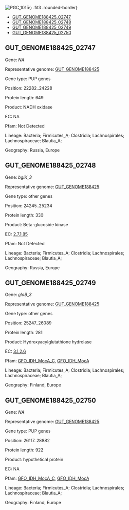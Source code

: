 ![PGC_1015](../static/images/Clusters_figure/PGC_1015.jpg){: .fit3 .rounded-border}

<ul id="myTab" class="nav nav-tabs">
  <li class="active">
        <a href="#tab1" data-toggle="tab">GUT_GENOME188425_02747</a>
  </li>
<li><a href="#tab2" data-toggle="tab">GUT_GENOME188425_02748</a></li>
<li><a href="#tab3" data-toggle="tab">GUT_GENOME188425_02749</a></li>
<li><a href="#tab4" data-toggle="tab">GUT_GENOME188425_02750</a></li>
</ul>

<div id="myTabContent" class="tab-content">
  <div class="tab-pane fade in active" id="tab1">

<h2 id="GUT_GENOME188425_02747">GUT_GENOME188425_02747</h2>
<p>Gene: <em>NA</em>
<p>Representative genome: <a href="https://www.ebi.ac.uk/metagenomics/genomes/MGYG-HGUT-02966">GUT_GENOME188425</a></p>
<p>Gene type: PUP genes</p>
<p>Position: 22282..24228</p>
<p>Protein length: 649</p>
<p>Product: NADH oxidase</p>
<p>EC: NA</p>
<p>Pfam: Not Detected</p>
<p>Lineage: Bacteria; Firmicutes_A; Clostridia; Lachnospirales; Lachnospiraceae; Blautia_A; </p>
<p>Geography: Russia, Europe</p>
  </div>

  <div class="tab-pane fade" id="tab2">

<h2 id="GUT_GENOME188425_02748">GUT_GENOME188425_02748</h2>
<p>Gene: <em>bglK_3</em></p>
<p>Representative genome: <a href="https://www.ebi.ac.uk/metagenomics/genomes/MGYG-HGUT-02966">GUT_GENOME188425</a></p>
<p>Gene type: other genes</p>
<p>Position: 24245..25234</p>
<p>Protein length: 330</p>
<p>Product: Beta-glucoside kinase</p>
<p>EC: <a href="https://www.brenda-enzymes.org/enzyme.php?ecno=2.7.1.85">2.7.1.85</a></p>
<p>Pfam: Not Detected</p>
<p>Lineage: Bacteria; Firmicutes_A; Clostridia; Lachnospirales; Lachnospiraceae; Blautia_A; </p>
<p>Geography: Russia, Europe</p>

  </div>
  <div class="tab-pane fade" id="tab3">

<h2 id="GUT_GENOME188425_02749">GUT_GENOME188425_02749</h2>
<p>Gene: <em>gloB_3</em></p>
<p>Representative genome: <a href="https://www.ebi.ac.uk/metagenomics/genomes/MGYG-HGUT-02966">GUT_GENOME188425</a></p>
<p>Gene type: other genes</p>
<p>Position: 25247..26089</p>
<p>Protein length: 281</p>
<p>Product: Hydroxyacylglutathione hydrolase</p>
<p>EC: <a href="https://www.brenda-enzymes.org/enzyme.php?ecno=3.1.2.6">3.1.2.6</a></p>
<p>Pfam: <a href="http://pfam.xfam.org/family/GFO_IDH_MocA_C">GFO_IDH_MocA_C</a>, <a href="http://pfam.xfam.org/family/GFO_IDH_MocA">GFO_IDH_MocA</a></p>
<p>Lineage: Bacteria; Firmicutes_A; Clostridia; Lachnospirales; Lachnospiraceae; Blautia_A; </p>
<p>Geography: Finland, Europe</p>

  </div>
  <div class="tab-pane fade" id="tab4">

<h2 id="GUT_GENOME188425_02750">GUT_GENOME188425_02750</h2>
<p>Gene: <em>NA</em></p>
<p>Representative genome: <a href="https://www.ebi.ac.uk/metagenomics/genomes/MGYG-HGUT-02966">GUT_GENOME188425</a></p>
<p>Gene type: PUP genes</p>
<p>Position: 26117..28882</p>
<p>Protein length: 922</p>
<p>Product: hypothetical protein</p>
<p>EC: NA</p>
<p>Pfam: <a href="http://pfam.xfam.org/family/GFO_IDH_MocA_C">GFO_IDH_MocA_C</a>, <a href="http://pfam.xfam.org/family/GFO_IDH_MocA">GFO_IDH_MocA</a></p>
<p>Lineage: Bacteria; Firmicutes_A; Clostridia; Lachnospirales; Lachnospiraceae; Blautia_A; </p>
<p>Geography: Finland, Europe</p>

  </div>
</div>
